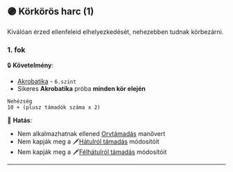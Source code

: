 ## 🟣 Körkörös harc (1)

Kiválóan érzed ellenfeleid elhelyezkedését, nehezebben tudnak körbezárni.

### 1. fok

🔒 **Követelmény**:

- [Akrobatika](../kepzettsegek.primer.altalanos/akrobatika.md) - `6.szint`
- Sikeres **Akrobatika** próba **minden kör elején**
 
```
Nehézség
10 + (plusz támadók száma x 2)
```

🌟 **Hatás**:

- Nem alkalmazhatnak ellened [Orvtámadás](../066_05_altalanos_manoverek.md#orvt%C3%A1mad%C3%A1s) manővert
- Nem kapják meg a 🗡️[Hátulról támadás](../065_01_harci_helyzetek.md#hátulról-támadás) módosítóit
- Nem kapják meg a 🗡️[Félhátulról támadás](../065_01_harci_helyzetek.md#félhátulról-támadás) módosítóit

---
